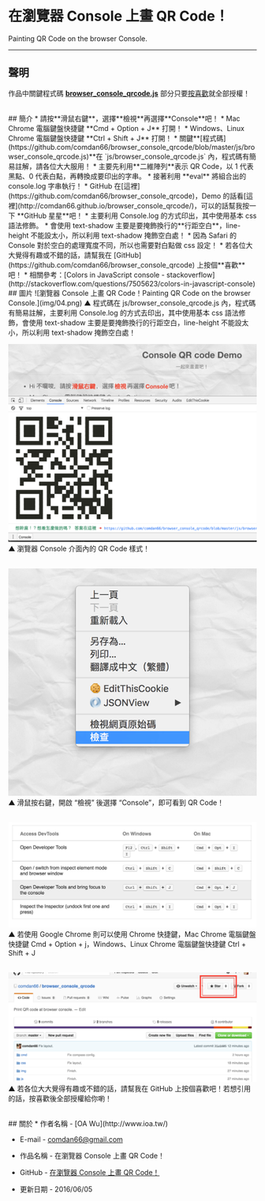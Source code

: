 # 在瀏覽器 Console 上畫 QR Code！
 Painting QR Code on the browser Console.

---
## 聲明
作品中關鍵程式碼 **[browser_console_qrcode.js](https://github.com/comdan66/browser_console_qrcode/blob/master/js/browser_console_qrcode.js)** 部分只要[按喜歡](https://github.com/comdan66/browser_console_qrcode)就全部授權！



<br/>
## 簡介
* 請按**滑鼠右鍵**，選擇**檢視**再選擇**Console**吧！
* Mac Chrome 電腦鍵盤快捷鍵 **Cmd + Option + J** 打開！
* Windows、Linux Chrome 電腦鍵盤快捷鍵 **Ctrl + Shift + J** 打開！
* 關鍵**[程式碼](https://github.com/comdan66/browser_console_qrcode/blob/master/js/browser_console_qrcode.js)**在 `js/browser_console_qrcode.js` 內，程式碼有簡易註解，請各位大大服用！
* 主要先利用**二維陣列**表示 QR Code，以 1 代表黑點、0 代表白點，再轉換成要印出的字串。
* 接著利用 **eval** 將組合出的 console.log 字串執行！
* GitHub 在[這裡](https://github.com/comdan66/browser_console_qrcode)，Demo 的話看[這裡](http://comdan66.github.io/browser_console_qrcode/)，可以的話幫我按一下 **GitHub 星星**吧！
* 主要利用 Console.log 的方式印出，其中使用基本 css 語法修飾。
* 會使用 text-shadow 主要是要掩飾換行的**行距空白**，line-height 不能設太小，所以利用 text-shadow 掩飾空白處！
* 因為 Safari 的 Console 對於空白的處理寬度不同，所以也需要對白點做 css 設定！
* 若各位大大覺得有趣或不錯的話，請幫我在 [GitHub](https://github.com/comdan66/browser_console_qrcode) 上按個**喜歡**吧！
* 相關參考：[Colors in JavaScript console - stackoverflow](http://stackoverflow.com/questions/7505623/colors-in-javascript-console)


<br/>
## 圖片
![瀏覽器 Console 上畫 QR Code！Painting QR Code on the browser Console.](img/04.png)  
▲ 程式碼在 js/browser_console_qrcode.js 內，程式碼有簡易註解，主要利用 Console.log 的方式去印出，其中使用基本 css 語法修飾，會使用 text-shadow 主要是要掩飾換行的行距空白，line-height 不能設太小，所以利用 text-shadow 掩飾空白處！  
<br/>

![瀏覽器 Console 上畫 QR Code！Painting QR Code on the browser Console.](img/03.png)  
▲ 瀏覽器 Console 介面內的 QR Code 樣式！  
<br/>

![瀏覽器 Console 上畫 QR Code！Painting QR Code on the browser Console.](img/01.png)  
▲ 滑鼠按右鍵，開啟 “檢視” 後選擇 “Console”，即可看到 QR Code！  
<br/>

![瀏覽器 Console 上畫 QR Code！Painting QR Code on the browser Console.](img/02.png)  
▲ 若使用 Google Chrome 則可以使用 Chrome 快捷鍵，Mac Chrome 電腦鍵盤快捷鍵 Cmd + Option + j，Windows、Linux Chrome 電腦鍵盤快捷鍵 Ctrl + Shift + J  
<br/>


![瀏覽器 Console 上畫 QR Code！Painting QR Code on the browser Console.](img/05.png)  
▲ 若各位大大覺得有趣或不錯的話，請幫我在 GitHub 上按個喜歡吧！若想引用的話，按喜歡後全部授權給你喲！


<br/>
## 關於
* 作者名稱 - [OA Wu](http://www.ioa.tw/)

* E-mail - <comdan66@gmail.com>

* 作品名稱 - 在瀏覽器 Console 上畫 QR Code！

* GitHub - [在瀏覽器 Console 上畫 QR Code！](https://github.com/comdan66/browser_console_qrcode)

* 更新日期 - 2016/06/05